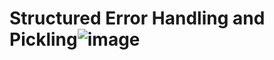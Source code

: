 # Structured Error Handling and Pickling![image](https://user-images.githubusercontent.com/94503382/144194111-6cacd57f-1d64-44b9-ad94-6ee955d81546.png)

